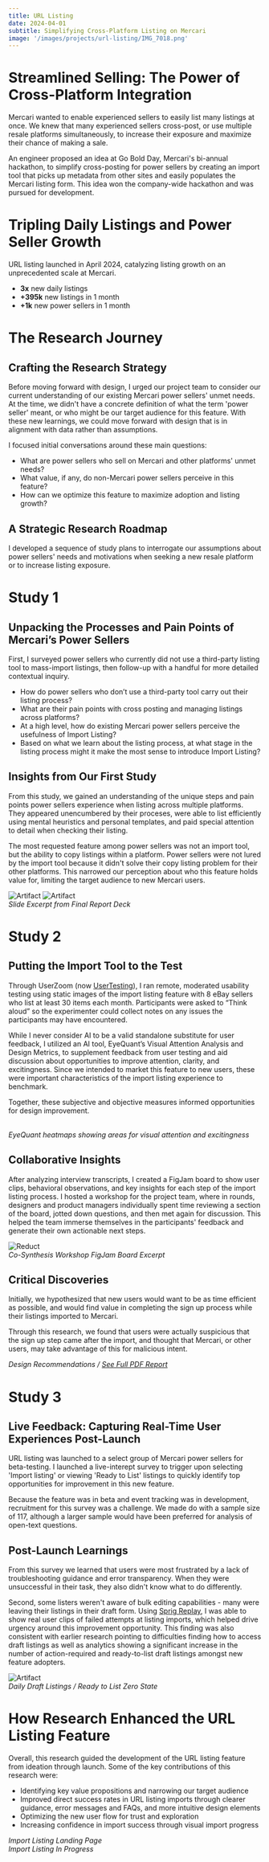 ```yaml
---
title: URL Listing
date: 2024-04-01
subtitle: Simplifying Cross-Platform Listing on Mercari
image: '/images/projects/url-listing/IMG_7018.png'
---
```

# Streamlined Selling: The Power of Cross-Platform Integration

Mercari wanted to enable experienced sellers to easily list many listings at once. We knew that many experienced sellers cross-post, or use multiple resale platforms simultaneously, to increase their exposure and maximize their chance of making a sale.

An engineer proposed an idea at Go Bold Day, Mercari's bi-annual hackathon, to simplify cross-posting for power sellers by creating an import tool that picks up metadata from other sites and easily populates the Mercari listing form. This idea won the company-wide hackathon and was pursued for development.

# Tripling Daily Listings and Power Seller Growth

URL listing launched in April 2024, catalyzing listing growth on an unprecedented scale at Mercari. 

* __3x__ new daily listings
* __+395k__ new listings in 1 month
* __+1k__ new power sellers in 1 month

# The Research Journey

## Crafting the Research Strategy

Before moving forward with design, I urged our project team to consider our current understanding of our existing Mercari power sellers' unmet needs. At the time, we didn't have a concrete definition of what the term 'power seller' meant, or who might be our target audience for this feature. With these new learnings, we could move forward with design that is in alignment with data rather than assumptions.

I focused initial conversations around these main questions: 
* What are power sellers who sell on Mercari and other platforms' unmet needs?
* What value, if any, do non-Mercari power sellers perceive in this feature? 
* How can we optimize this feature to maximize adoption and listing growth?

## A Strategic Research Roadmap

I developed a sequence of study plans to interrogate our assumptions about power sellers' needs and motivations when seeking a new resale platform or to increase listing exposure.

# Study 1
## Unpacking the Processes and Pain Points of Mercari’s Power Sellers
First, I surveyed power sellers who currently did not use a third-party listing tool to mass-import listings, then follow-up with a handful for more detailed contextual inquiry. 

* How do power sellers who don’t use a third-party tool carry out their listing process? 
* What are their pain points with cross posting and managing listings across platforms?
* At a high level, how do existing Mercari power sellers perceive the usefulness of Import Listing?
* Based on what we learn about the listing process, at what stage in the listing process might it make the most sense to introduce Import Listing?

## Insights from Our First Study
From this study, we gained an understanding of the unique steps and pain points power sellers experience when listing across multiple platforms. They appeared unencumbered by their proceses, were able to list efficiently using mental heuristics and personal templates, and paid special attention to detail when checking their listing.

The most requested feature among power sellers was not an import tool, but the ability to copy listings within a platform. Power sellers were not lured by the import tool because it didn't solve their copy listing problem for their other platforms. This narrowed our perception about who this feature holds value for, limiting the target audience to new Mercari users.

<div class="gallery-box">
  <div class="gallery">
    <img src="/images/projects/url-listing/IMG_7033.png" B loading="lazy" alt="Artifact">
    <img src="/images/projects/url-listing/power-sellers-request.png" B loading="lazy" alt="Artifact">
  </div>
  <em>Slide Excerpt from Final Report Deck</em>
</div>

# Study 2
## Putting the Import Tool to the Test

Through UserZoom (now [UserTesting](https://www.usertesting.com/platform/userzoom)), I ran remote, moderated usability testing using static images of the import listing feature with 8 eBay sellers who list at least 30 items each month. Participants were asked to “Think aloud” so the experimenter could collect notes on any issues the participants may have encountered.

While I never consider AI to be a valid standalone substitute for user feedback, I utilized an AI tool, EyeQuant’s Visual Attention Analysis and Design Metrics, to supplement feedback from user testing and aid discussion about opportunities to improve attention, clarity, and excitingness. Since we intended to market this feature to new users, these were important characteristics of the import listing experience to benchmark.

Together, these subjective and objective measures informed opportunities for design improvement.

<div class="gallery-box">
  <div class="gallery">
    <img src="/images/projects/url-listing/attention.png" B loading="lazy" alt="">
    <img src="/images/projects/url-listing/excitingness.png" B loading="lazy" alt="">
  </div>
  <em>EyeQuant heatmaps showing areas for visual attention and excitingness</em>
</div>

## Collaborative Insights
After analyzing interview transcripts, I created a FigJam board to show user clips, behavioral observations, and key insights for each step of the import listing process. I hosted a workshop for the project team, where in rounds, designers and product managers individually spent time reviewing a section of the board, jotted down questions, and then met again for discussion. This helped the team immerse themselves in the participants' feedback and generate their own actionable next steps.

<div class="gallery-box">
  <div class="gallery">
    <img src="/images/projects/url-listing/share-out-ebay.png" B loading="lazy" alt="Reduct">
  </div>
  <em>Co-Synthesis Workshop FigJam Board Excerpt</em>
</div>

## Critical Discoveries
Initially, we hypothesized that new users would want to be as time efficient as possible, and would find value in completing the sign up process while their listings imported to Mercari. 

Through this research, we found that users were actually suspicious that the sign up step came after the import, and thought that Mercari, or other users, may take advantage of this for malicious intent.

<div class="gallery-box">
  <div class="gallery">
    <img src="/images/projects/url-listing/report/013.png" B loading="lazy" alt="">
  </div>
</div>

<div class="gallery-box">
  <div class="gallery">
    <img src="/images/projects/url-listing/report/018.png" B loading="lazy" alt="">
  </div>
</div>

<div class="gallery-box">
  <div class="gallery">
    <img src="/images/projects/url-listing/report/019.png" B loading="lazy" alt="">
  </div>
  <em>Design Recommendations / <a href="/images/projects/url-listing/report/report.pdf" target="_blank">See Full PDF Report</a></em>
</div>

# Study 3
## Live Feedback: Capturing Real-Time User Experiences Post-Launch

URL listing was launched to a select group of Mercari power sellers for beta-testing. I launched a live-interept survey to trigger upon selecting 'Import listing' or viewing 'Ready to List' listings to quickly identify top opportunities for improvement in this new feature.

Because the feature was in beta and event tracking was in development, recruitment for this survey was a challenge. We made do with a sample size of 117, although a larger sample would have been preferred for analysis of open-text questions.

## Post-Launch Learnings
From this survey we learned that users were most frustrated by a lack of troubleshooting guidance and error transparency. When they were unsuccessful in their task, they also didn't know what to do differently.

Second, some listers weren't aware of bulk editing capabilities - many were leaving their listings in their draft form. Using [Sprig Replay](https://docs.sprig.com/docs/replays), I was able to show real user clips of failed attempts at listing imports, which helped drive urgency around this improvement opportunity. This finding was also consistent with earlier research pointing to difficulties finding how to access draft listings as well as analytics showing a significant increase in the number of action-required and ready-to-list draft listings amongst new feature adopters.

<div class="gallery-box">
  <div class="gallery">
    <img src="/images/projects/url-listing/daily-draft-items.png" B loading="lazy" alt="Artifact">
  </div>
  <em>Daily Draft Listings / Ready to List Zero State</em>
</div>

# How Research Enhanced the URL Listing Feature

Overall, this research guided the development of the URL listing feature from ideation through launch. Some of the key contributions of this research were:

* Identifying key value propositions and narrowing our target audience
* Improved direct success rates in URL listing imports through clearer guidance, error messages and FAQs, and more intuitive design elements
* Optimizing the new user flow for trust and exploration
* Increasing confidence in import success through visual import progress

<div class="gallery-box">
  <div class="gallery">
    <img src="/images/projects/url-listing/report/021.png" B loading="lazy" alt="">
  </div>
  <em>Import Listing Landing Page</em>
</div>

<div class="gallery-box">
  <div class="gallery">
    <img src="/images/projects/url-listing/report/022.png" B loading="lazy" alt="">
  </div>
  <em>Import Listing In Progress</em>
</div>
